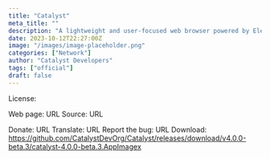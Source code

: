 ```yaml
---
title: "Catalyst"
meta_title: ""
description: "A lightweight and user-focused web browser powered by Electron"
date: 2023-10-12T22:27:00Z
image: "/images/image-placeholder.png"
categories: ["Network"]
author: "Catalyst Developers"
tags: ["official"]
draft: false
---
```



License:

Web page: URL
Source: URL

Donate: URL
Translate: URL
Report the bug: URL
Download: https://github.com/CatalystDevOrg/Catalyst/releases/download/v4.0.0-beta.3/catalyst-4.0.0-beta.3.AppImagex
